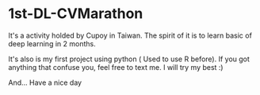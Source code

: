 # 1st-DL-CVMarathon
It's a activity holded by Cupoy in Taiwan. 
The spirit of it is to learn basic of deep learning in 2 months.

It's also is my first project using python ( Used to use R before).
If you got anything that confuse you, feel free to text me. I will try my best :)

And... Have a nice day
